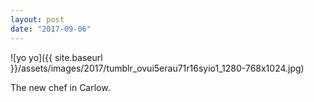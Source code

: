 ```yaml
---
layout: post
date: "2017-09-06"
---
```


![yo yo]({{ site.baseurl }}/assets/images/2017/tumblr_ovui5erau71r16syio1_1280-768x1024.jpg)

The new chef in Carlow.
